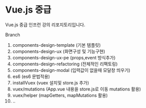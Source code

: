 # Vue.js 중급

Vue.js 중급 인프런 강의 리포지토리입니다.

Branch
1. components-design-template (기본 템플릿)
2. components-design-ux (화면구성 및 기능구현)
3. components-design-ux-pe (props,event 방식추가)
4. components-design-refactoring (전체적인 리팩토링)
5. components-design-modal (입력값이 없을때 모달창 띄우기) 
6. es6 (es6 문법적용)
7. installVuex (vuex 설치및 store.js 추가)
8. vuex/mutations (App.vue 내용을 store.js로 이동 mutations 활용)
9. vuex/helper (mapGetters, mapMutations 활용)
10. ..
